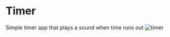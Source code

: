 # Timer
Simple timer app that plays a sound when time runs out
![timer](https://user-images.githubusercontent.com/19762733/56364818-c8799500-61ef-11e9-8f2a-c8d6b9beb2d8.png)
